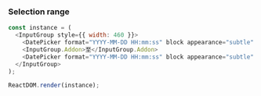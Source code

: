 ### Selection range

<!--start-code-->

```js
const instance = (
  <InputGroup style={{ width: 460 }}>
    <DatePicker format="YYYY-MM-DD HH:mm:ss" block appearance="subtle" />
    <InputGroup.Addon>至</InputGroup.Addon>
    <DatePicker format="YYYY-MM-DD HH:mm:ss" block appearance="subtle" />
  </InputGroup>
);

ReactDOM.render(instance);
```

<!--end-code-->
